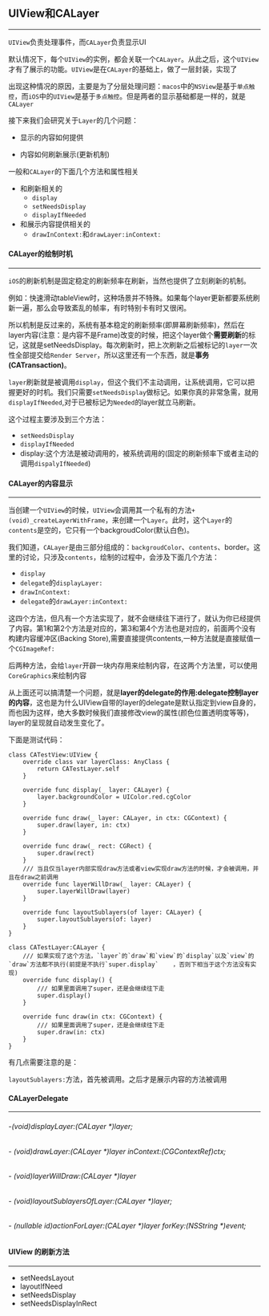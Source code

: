 ## UIView和CALayer

----

`UIView`负责处理事件，而`CALayer`负责显示UI

默认情况下，每个`UIView`的实例，都会关联一个`CALayer`。从此之后，这个`UIView`才有了展示的功能。`UIView`是在`CALayer`的基础上，做了一层封装，实现了

出现这种情况的原因，主要是为了分层处理问题：`macos`中的`NSView`是基于`单点触控`，而`iOS`中的`UIView`是基于`多点触控`。但是两者的显示基础都是一样的，就是`CALayer`



接下来我们会研究关于`Layer`的几个问题：

- 显示的内容如何提供

- 内容如何刷新展示(更新机制)

  

一般和`CALayer`的下面几个方法和属性相关

- 和刷新相关的
  - `display`
  - `setNeedsDisplay`
  - `displayIfNeeded`
- 和展示内容提供相关的
  - `drawInContext:`和`drawLayer:inContext:`



#### CALayer的绘制时机

-----

`iOS`的刷新机制是固定稳定的刷新频率在刷新，当然也提供了立刻刷新的机制。

例如：快速滑动tableView时，这种场景并不特殊。如果每个layer更新都要系统刷新一遍，那么会导致紊乱的帧率，有时特别卡有时又很闲。

所以机制是反过来的，系统有基本稳定的刷新频率(即屏幕刷新频率)，然后在layer内容(注意：是内容不是Frame)改变的时候，把这个layer做个**需要刷新**的标记，这就是setNeedsDisplay。每次刷新时，把上次刷新之后被标记的`layer`一次性全部提交给`Render Server`，所以这里还有一个东西，就是**事务(CATransaction)**。

`layer`刷新就是被调用`display`，但这个我们不主动调用，让系统调用，它可以把握更好的时机。我们只需要`setNeedsDisplay`做标记。如果你真的非常急需，就用`displayIfNeeded`,对于已被标记为`Needed`的layer就立马刷新。



这个过程主要涉及到三个方法：

- `setNeedsDisplay`
- `displayIfNeeded`
- display:这个方法是被动调用的，被系统调用的(固定的刷新频率下或者主动的调用`dispalyIfNeeded`)



#### CALayer的内容显示

------

当创建一个`UIView`的时候，`UIView`会调用其一个私有的方法`+(void)_createLayerWithFrame`，来创建一个`Layer`。此时，这个`Layer`的`contents`是空的，它只有一个backgroudColor(默认白色)。

我们知道，`CALayer`是由三部分组成的：`backgroudColor`、`contents`、border。这里的讨论，只涉及`contents`，绘制的过程中，会涉及下面几个方法：

- `display`
- `delegate`的`displayLayer:`
- `drawInContext:`
- `delegate`的`drawLayer:inContext:`

这四个方法，但凡有一个方法实现了，就不会继续往下进行了，就认为你已经提供了内容。第1和第2个方法是对应的，第3和第4个方法也是对应的，前面两个没有构建内容缓冲区(Backing Store),需要直接提供contents,一种方法就是直接赋值一个`CGImageRef:`

后两种方法，会给`layer`开辟一块内存用来绘制内容，在这两个方法里，可以使用`CoreGraphics`来绘制内容

从上面还可以搞清楚一个问题，就是**layer的delegate的作用:delegate控制layer的内容**，这也是为什么UIView自带的layer的delegate是默认指定到view自身的，而也因为这样，绝大多数时候我们直接修改view的属性(颜色位置透明度等等)，layer的呈现就自动发生变化了。

下面是测试代码：

```
class CATestView:UIView {
    override class var layerClass: AnyClass {
        return CATestLayer.self
    }
    
    override func display(_ layer: CALayer) {
        layer.backgroundColor = UIColor.red.cgColor
    }
    
    override func draw(_ layer: CALayer, in ctx: CGContext) {
        super.draw(layer, in: ctx)
    }
    
    override func draw(_ rect: CGRect) {
        super.draw(rect)
    }
    /// 当且仅当layer内部实现draw方法或者view实现draw方法的时候，才会被调用，并且在draw之前调用
    override func layerWillDraw(_ layer: CALayer) {
        super.layerWillDraw(layer)
    }
    
    override func layoutSublayers(of layer: CALayer) {
        super.layoutSublayers(of: layer)
    }
}

class CATestLayer:CALayer {
    /// 如果实现了这个方法，`layer`的`draw`和`view`的`display`以及`view`的`draw`方法都不执行(前提是不执行`super.display`	，否则下相当于这个方法没有实现)
    override func display() {
        /// 如果里面调用了super，还是会继续往下走
        super.display()
    }
    
    override func draw(in ctx: CGContext) {
        /// 如果里面调用了super，还是会继续往下走
        super.draw(in: ctx)
    }
}
```

有几点需要注意的是：

`layoutSublayers:`方法，首先被调用。之后才是展示内容的方法被调用



#### CALayerDelegate

------

###### \-(void)displayLayer:(CALayer *)layer;



###### \- (void)drawLayer:(CALayer *)layer inContext:(CGContextRef)ctx;



###### \- (void)layerWillDraw:(CALayer *)layer



###### \- (void)layoutSublayersOfLayer:(CALayer *)layer;



###### \- (nullable id<CAAction>)actionForLayer:(CALayer *)layer forKey:(NSString *)event;





#### UIView 的刷新方法

-------

- setNeedsLayout
- layoutIfNeed
- setNeedsDisplay
- setNeedsDisplayInRect



